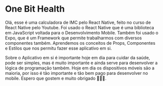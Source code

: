 # One Bit Health

Olá, esse é uma calculadora de IMC pelo React Native, feito no curso de React Native pelo Youtube. Foi usado o React Native que é uma biblioteca em JavaScript voltada para o Desenvolvimento Mobile. Também foi usado o Expo, que é um Framework que permite trabalharmos com diversos componentes também. Aprendemos os conceitos de Props, Componentes e Estilos que nos permitu fazer esse aplicativo em si. 

Sobre o Aplicativo em si é importante hoje em dia para cuidar da saúde, pode ser simples, mas é muito importante e ainda serve para desenvolver a lógica de programação também. Hoje em dia os dispositivos móveis são a maioria, por isso é tão importante e tão bem pago para desenvolver no mobile. Espero que gostem e muito obrigado 🙂🙂🙂.
